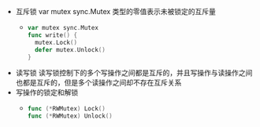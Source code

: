- 互斥锁  var mutex sync.Mutex 类型的零值表示未被锁定的互斥量
	- ``` go
	  var mutex sync.Mutex
	  func write() {
	    mutex.Lock()
	    defer mutex.Unlock()
	  }
	  ```
- 读写锁 读写锁控制下的多个写操作之间都是互斥的，并且写操作与读操作之间也都是互斥的，但是多个读操作之间却不存在互斥关系
- 写操作的锁定和解锁
	- ``` go
	  func (*RWMutex) Lock()
	  func (*RWMutex) Unlock()
	  ```